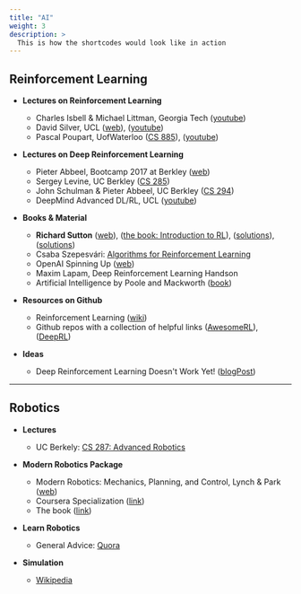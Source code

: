 ```yaml
---
title: "AI"
weight: 3
description: >
  This is how the shortcodes would look like in action
---
```



## Reinforcement Learning

+ **Lectures on Reinforcement Learning**
  - Charles Isbell & Michael Littman, Georgia Tech ([youtube](https://www.youtube.com/playlist?list=PLFihX_3MLxS-xipfAZUwzAie7AWbJQ8k2))
  - David Silver, UCL ([web](http://www0.cs.ucl.ac.uk/staff/d.silver/web/Teaching.html)), ([youtube](https://www.youtube.com/playlist?list=PLqYmG7hTraZDM-OYHWgPebj2MfCFzFObQ))
  - Pascal Poupart, UofWaterloo ([CS 885](https://cs.uwaterloo.ca/~ppoupart/teaching/cs885-spring18/)), ([youtube](https://www.youtube.com/playlist?list=PLdAoL1zKcqTXFJniO3Tqqn6xMBBL07EDc))

+ **Lectures on Deep Reinforcement Learning**
  - Pieter Abbeel, Bootcamp 2017 at Berkley ([web](https://sites.google.com/view/deep-rl-bootcamp/))
  - Sergey Levine, UC Berkley ([CS 285](http://rail.eecs.berkeley.edu/deeprlcourse/))
  - John Schulman & Pieter Abbeel, UC Berkley ([CS 294](http://rll.berkeley.edu/deeprlcourse-fa15/))
  - DeepMind Advanced DL/RL, UCL ([youtube](https://www.youtube.com/playlist?list=PLqYmG7hTraZDNJre23vqCGIVpfZ_K2RZs))

+ **Books & Material**
  - __Richard Sutton__ ([web](http://incompleteideas.net/)), ([the book: Introduction to RL](http://incompleteideas.net/book/the-book.html)), ([solutions](https://github.com/LyWangPX/Reinforcement-Learning-2nd-Edition-by-Sutton-Exercise-Solutions)), ([solutions](https://github.com/ShangtongZhang/reinforcement-learning-an-introduction))
  - Csaba Szepesvári: [Algorithms for Reinforcement Learning](https://sites.ualberta.ca/~szepesva/RLBook.html)
  - OpenAI Spinning Up ([web](https://spinningup.openai.com))
  - Maxim Lapam, Deep Reinforcement Learning Handson
  - Artificial Intelligence by Poole and Mackworth ([book](https://artint.info/2e/html/ArtInt2e.html))

+ **Resources on Github**
  - Reinforcement Learning ([wiki](https://github.com/dennybritz/reinforcement-learning/blob/master/README.md#overview))
  - Github repos with a collection of helpful links   ([AwesomeRL](https://github.com/aikorea/awesome-rl)), ([DeepRL](https://github.com/ShangtongZhang/DeepRL))

+ **Ideas**
  - Deep Reinforcement Learning Doesn't Work Yet! ([blogPost](https://www.alexirpan.com/2018/02/14/rl-hard.html))

* * *

## Robotics

- **Lectures**
  - UC Berkely: [CS 287: Advanced Robotics](https://people.eecs.berkeley.edu/~pabbeel/cs287-fa15/)

- **Modern Robotics Package**
  - Modern Robotics: Mechanics, Planning, and Control, Lynch & Park ([web](http://hades.mech.northwestern.edu/index.php/Modern_Robotics))
  - Coursera Specialization ([link](https://www.coursera.org/specializations/modernrobotics))
  - The book ([link](http://hades.mech.northwestern.edu/images/2/2e/MR-largefont-v2.pdf))

- **Learn Robotics**
  - General Advice: [Quora](https://www.quora.com/What-are-the-best-online-courses-to-learn-robotics)

- **Simulation**
  - [Wikipedia](https://en.wikipedia.org/wiki/Robotics_simulator)
